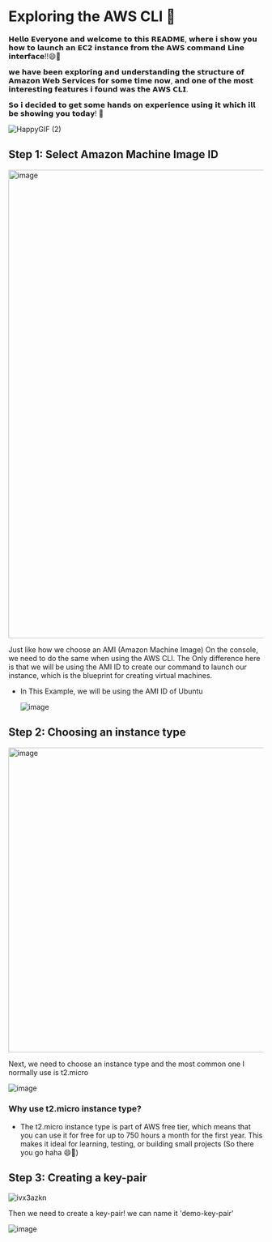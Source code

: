 # Exploring the AWS CLI 🚀

𝗛𝗲𝗹𝗹𝗼 𝗘𝘃𝗲𝗿𝘆𝗼𝗻𝗲 𝗮𝗻𝗱 𝘄𝗲𝗹𝗰𝗼𝗺𝗲 𝘁𝗼 𝘁𝗵𝗶𝘀 𝗥𝗘𝗔𝗗𝗠𝗘, 𝘄𝗵𝗲𝗿𝗲 𝗶 𝘀𝗵𝗼𝘄 𝘆𝗼𝘂 𝗵𝗼𝘄 𝘁𝗼 𝗹𝗮𝘂𝗻𝗰𝗵 𝗮𝗻 𝗘𝗖𝟮 𝗶𝗻𝘀𝘁𝗮𝗻𝗰𝗲 𝗳𝗿𝗼𝗺 𝘁𝗵𝗲 𝗔𝗪𝗦 𝗰𝗼𝗺𝗺𝗮𝗻𝗱 𝗟𝗶𝗻𝗲 𝗶𝗻𝘁𝗲𝗿𝗳𝗮𝗰𝗲!!😄👋

𝘄𝗲 𝗵𝗮𝘃𝗲 𝗯𝗲𝗲𝗻 𝗲𝘅𝗽𝗹𝗼𝗿𝗶𝗻𝗴 𝗮𝗻𝗱 𝘂𝗻𝗱𝗲𝗿𝘀𝘁𝗮𝗻𝗱𝗶𝗻𝗴 𝘁𝗵𝗲 𝘀𝘁𝗿𝘂𝗰𝘁𝘂𝗿𝗲 𝗼𝗳 𝗔𝗺𝗮𝘇𝗼𝗻 𝗪𝗲𝗯 𝗦𝗲𝗿𝘃𝗶𝗰𝗲𝘀 𝗳𝗼𝗿 𝘀𝗼𝗺𝗲 𝘁𝗶𝗺𝗲 𝗻𝗼𝘄, 𝗮𝗻𝗱 𝗼𝗻𝗲 𝗼𝗳 𝘁𝗵𝗲 𝗺𝗼𝘀𝘁 𝗶𝗻𝘁𝗲𝗿𝗲𝘀𝘁𝗶𝗻𝗴 𝗳𝗲𝗮𝘁𝘂𝗿𝗲𝘀 𝗶 𝗳𝗼𝘂𝗻𝗱 𝘄𝗮𝘀 𝘁𝗵𝗲 𝗔𝗪𝗦 𝗖𝗟𝗜. 

𝗦𝗼 𝗶 𝗱𝗲𝗰𝗶𝗱𝗲𝗱 𝘁𝗼 𝗴𝗲𝘁 𝘀𝗼𝗺𝗲 𝗵𝗮𝗻𝗱𝘀 𝗼𝗻 𝗲𝘅𝗽𝗲𝗿𝗶𝗲𝗻𝗰𝗲 𝘂𝘀𝗶𝗻𝗴 𝗶𝘁 𝘄𝗵𝗶𝗰𝗵 𝗶𝗹𝗹 𝗯𝗲 𝘀𝗵𝗼𝘄𝗶𝗻𝗴 𝘆𝗼𝘂 𝘁𝗼𝗱𝗮𝘆! 🚀

![HappyGIF (2)](https://github.com/user-attachments/assets/83fe9b48-8a10-40cf-b80e-068f5f749571)

## Step 1: Select Amazon Machine Image ID
<img width="925" alt="image" src="https://github.com/user-attachments/assets/2de42c78-0250-4404-b923-f5e8049d34c8">

Just like how we choose an AMI (Amazon Machine Image) On the console, we need to do the same when using the AWS CLI. The Only difference here is that we will be using the AMI ID to create our command to launch our instance, which is the blueprint for creating virtual machines.

- In This Example, we will be using the AMI ID of Ubuntu

  ![image](https://github.com/user-attachments/assets/dfc3b1d9-7b5a-4cf9-a76e-098923bc9624)

## Step 2: Choosing an instance type 
<img width="602" alt="image" src="https://github.com/user-attachments/assets/74da0421-87fe-4ce4-b0ad-cdf010c5110f">

Next, we need to choose an instance type and the most common one I normally use is t2.micro

![image](https://github.com/user-attachments/assets/cd98afc4-6991-4660-ae50-ca6a398cca0d)

### Why use t2.micro instance type?

- The t2.micro instance type is part of AWS free tier, which means that you can use it for free for up to 750 hours a month for the first year. This makes it ideal for learning, testing, or building small projects (So there you go haha 😄🙌)

## Step 3: Creating a key-pair
![ivx3azkn](https://github.com/user-attachments/assets/9121b9c3-726c-4c97-94ec-50a15c2a813a)

Then we need to create a key-pair! we can name it 'demo-key-pair'

![image](https://github.com/user-attachments/assets/cc300061-31db-48ae-87db-691f9e487374)
